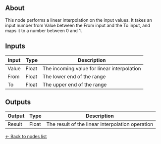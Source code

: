 ## About
This node performs a linear interpolation on the input values. It takes an input number from Value between the From input and the To input, and maps it to a number between 0 and 1.
## Inputs
Input | Type | Description
------------ | ------|-------
Value | Float | The incoming value for linear interpolation
From | Float | The lower end of the range
To | Float| The upper end of the range

## Outputs
Output | Type| Description
------------ | -------|------
Result | Float | The result of the linear interpolation operation

[<- Back to nodes list](Nodes)
